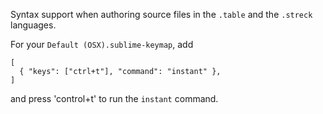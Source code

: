 
Syntax support when authoring source files in the `.table` and the `.streck` languages.

For your `Default (OSX).sublime-keymap`, add
```
[
  { "keys": ["ctrl+t"], "command": "instant" },
]
```
and press 'control+t' to run the `instant` command.

